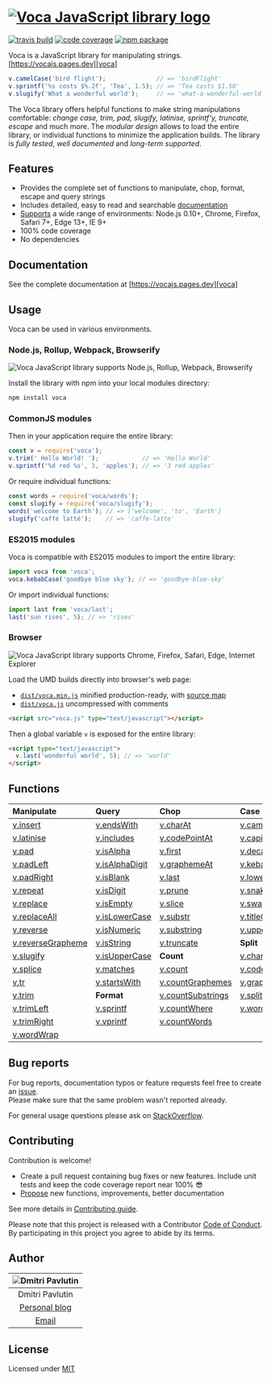 # [![Voca JavaScript library logo][logo]][voca]

[![travis build](https://img.shields.io/travis/panzerdp/voca.svg)](https://travis-ci.org/panzerdp/voca)
[![code coverage](https://img.shields.io/codecov/c/github/panzerdp/voca.svg)](https://codecov.io/github/panzerdp/voca)
[![npm package](https://img.shields.io/npm/v/voca.svg)](https://www.npmjs.com/package/voca)

Voca is a JavaScript library for manipulating strings. [https://vocajs.pages.dev][voca]

```javascript
v.camelCase('bird flight');              // => 'birdFlight'
v.sprintf('%s costs $%.2f', 'Tea', 1.5); // => 'Tea costs $1.50'
v.slugify('What a wonderful world');     // => 'what-a-wonderful-world'
```

The Voca library offers helpful functions to make string manipulations comfortable: *change case, trim, pad, slugify,
latinise, sprintf'y, truncate, escape* and much more.  The *modular design* allows to load the entire library, or
individual functions to minimize the application builds. The library is *fully tested*, *well documented* and *long-term supported*.

## Features

*  Provides the complete set of functions to manipulate, chop, format, escape and query strings
*  Includes detailed, easy to read and searchable [documentation][voca]
*  [Supports](https://saucelabs.com/u/panzerdp) a wide range of environments: Node.js 0.10+, Chrome, Firefox, Safari 7+, Edge 13+, IE 9+
*  100% code coverage
*  No dependencies

## Documentation

See the complete documentation at [https://vocajs.pages.dev][voca]

## Usage
Voca can be used in various environments.

### Node.js, Rollup, Webpack, Browserify

![Voca JavaScript library supports Node.js, Rollup, Webpack, Browserify][logo_commonjs]

Install the library with npm into your local modules directory:

```bash
npm install voca
```

### CommonJS modules

Then in your application require the entire library:

```javascript
const v = require('voca');
v.trim(' Hello World! ');            // => 'Hello World'
v.sprintf('%d red %s', 3, 'apples'); // => '3 red apples'
```

Or require individual functions:

```javascript
const words = require('voca/words');
const slugify = require('voca/slugify');
words('welcome to Earth'); // => ['welcome', 'to', 'Earth']
slugify('caffé latté');    // => 'caffe-latte'
```

### ES2015 modules

Voca is compatible with ES2015 modules to import the entire library:

```javascript
import voca from 'voca';
voca.kebabCase('goodbye blue sky'); // => 'goodbye-blue-sky'
```

Or import individual functions:

```javascript
import last from 'voca/last';
last('sun rises', 5); // => 'rises'
```

### Browser

![Voca JavaScript library supports Chrome, Firefox, Safari, Edge, Internet Explorer][logo_browsers]

Load the UMD builds directly into browser's web page:

* [`dist/voca.min.js`][voca_min_js] minified production-ready, with [source map][source_map] 
* [`dist/voca.js`][voca_js] uncompressed with comments

```html
<script src="voca.js" type="text/javascript"></script>
```

Then a global variable `v` is exposed for the entire library:

```html
<script type="text/javascript">
  v.last('wonderful world', 5); // => 'world'
</script>
```

## Functions

| Manipulate                           | Query                          | Chop                                 | Case                           | Index                          |
| :----------------------------------- | :----------------------------- | :----------------------------------- | :----------------------------- | :------------------------------|
| [v.insert][insert]                   | [v.endsWith][endsWith]         | [v.charAt][charAt]                   | [v.camelCase][camelCase]       | [v.indexOf][indexOf]           |
| [v.latinise][latinise]               | [v.includes][includes]         | [v.codePointAt][codePointAt]         | [v.capitalize][capitalize]     | [v.lastIndexOf][lastIndexOf]   |
| [v.pad][pad]                         | [v.isAlpha][isAlpha]           | [v.first][first]                     | [v.decapitalize][decapitalize] | [v.search][search]             |
| [v.padLeft][padLeft]                 | [v.isAlphaDigit][isAlphaDigit] | [v.graphemeAt][graphemeAt]           | [v.kebabCase][kebabCase]       | **Escape**                     |
| [v.padRight][padRight]               | [v.isBlank][isBlank]           | [v.last][last]                       | [v.lowerCase][lowerCase]       | [v.escapeHtml][escapeHtml]     |
| [v.repeat][repeat]                   | [v.isDigit][isDigit]           | [v.prune][prune]                     | [v.snakeCase][snakeCase]       | [v.escapeRegExp][escapeRegExp] |
| [v.replace][replace]                 | [v.isEmpty][isEmpty]           | [v.slice][slice]                     | [v.swapCase][swapCase]         | [v.unescapeHtml][unescapeHtml] |
| [v.replaceAll][replaceAll]           | [v.isLowerCase][isLowerCase]   | [v.substr][substr]                   | [v.titleCase][titleCase]       | **Strip**                      | 
| [v.reverse][reverse]                 | [v.isNumeric][isNumeric]       | [v.substring][substring]             | [v.upperCase][upperCase]       |  [v.stripBom][stripBom]        |
| [v.reverseGrapheme][reverseGrapheme] | [v.isString][isString]         | [v.truncate][truncate]               | **Split**                      |  [v.stripTags][stripTags]      |
| [v.slugify][slugify]                 | [v.isUpperCase][isUpperCase]   | **Count**                            | [v.chars][chars]               |                                |
| [v.splice][splice]                   | [v.matches][matches]           | [v.count][count]                     | [v.codePoints][codePoints]     |                                |
| [v.tr][tr]                           | [v.startsWith][startsWith]     | [v.countGraphemes][countGraphemes]   | [v.graphemes][graphemes]       |                                |
| [v.trim][trim]                       | **Format**                     | [v.countSubstrings][countSubstrings] | [v.split][split]               |                                |
| [v.trimLeft][trimLeft]               | [v.sprintf][sprintf]           | [v.countWhere][countWhere]           | [v.words][words]               |                                |
| [v.trimRight][trimRight]             | [v.vprintf][vprintf]           | [v.countWords][countWords]           |                                |                                |
| [v.wordWrap][wordWrap]               |                                |                                      |                                |                                |

## Bug reports

For bug reports, documentation typos or feature requests feel free to create an [issue](https://github.com/panzerdp/voca/issues).  
Please make sure that the same problem wasn't reported already.

For general usage questions please ask on [StackOverflow](http://stackoverflow.com/questions/ask).

## Contributing

Contribution is welcome!

* Create a pull request containing bug fixes or new features. Include unit tests and keep the code coverage report near 100% 😎
* [Propose](https://github.com/panzerdp/voca/issues/new) new functions, improvements, better documentation

See more details in [Contributing guide][CONTRIBUTING].

Please note that this project is released with a Contributor [Code of Conduct][CODE_OF_CONDUCT]. By participating in this project you agree to abide by its terms.

## Author

| ![Dmitri Pavlutin](https://s.gravatar.com/avatar/0d57a57d8807ebc70e24b46f6d9e3a36?s=100) |
| :-: |
| Dmitri Pavlutin
| [Personal blog](https://dmitripavlutin.com)
| [Email](mailto:dmitripavlutin@gmail.com)

## License

Licensed under [MIT](https://github.com/panzerdp/voca/blob/master/LICENSE.md)

[CODE_OF_CONDUCT]: https://github.com/panzerdp/voca/blob/master/CODE_OF_CONDUCT.md
[CONTRIBUTING]: https://github.com/panzerdp/voca/blob/master/.github/CONTRIBUTING.md
[voca_min_js]: https://raw.githubusercontent.com/panzerdp/voca/v1.4.0/dist/voca.min.js
[source_map]: https://raw.githubusercontent.com/panzerdp/voca/v1.4.0/dist/voca.min.js.map
[voca_js]: https://raw.githubusercontent.com/panzerdp/voca/v1.4.0/dist/voca.js
[voca]: https://vocajs.pages.dev
[logo]: https://github.com/panzerdp/voca/raw/master/jsdoc/template/static/images/voca-logo@300px.png
[logo_commonjs]: https://github.com/panzerdp/voca/raw/master/jsdoc/template/static/images/commonjs@200px.png
[logo_browsers]: https://github.com/panzerdp/voca/raw/master/jsdoc/template/static/images/browsers@200px.png

[camelCase]: https://vocajs.pages.dev/#camelCase
[capitalize]: https://vocajs.pages.dev/#capitalize
[decapitalize]: https://vocajs.pages.dev/#decapitalize
[kebabCase]: https://vocajs.pages.dev/#kebabCase
[lowerCase]: https://vocajs.pages.dev/#lowerCase
[snakeCase]: https://vocajs.pages.dev/#snakeCase
[swapCase]: https://vocajs.pages.dev/#swapCase
[titleCase]: https://vocajs.pages.dev/#titleCase
[upperCase]: https://vocajs.pages.dev/#upperCase

[charAt]: https://vocajs.pages.dev/#charAt
[codePointAt]: https://vocajs.pages.dev/#codePointAt
[first]: https://vocajs.pages.dev/#first
[graphemeAt]: https://vocajs.pages.dev/#graphemeAt
[last]: https://vocajs.pages.dev/#last
[prune]: https://vocajs.pages.dev/#prune
[slice]: https://vocajs.pages.dev/#slice
[substr]: https://vocajs.pages.dev/#substr
[substring]: https://vocajs.pages.dev/#substring
[truncate]: https://vocajs.pages.dev/#truncate

[count]: https://vocajs.pages.dev/#count
[countGraphemes]: https://vocajs.pages.dev/#countGraphemes
[countSubstrings]: https://vocajs.pages.dev/#countSubstrings
[countWhere]: https://vocajs.pages.dev/#countWhere
[countWords]: https://vocajs.pages.dev/#countWords

[escapeHtml]: https://vocajs.pages.dev/#escapeHtml
[escapeRegExp]: https://vocajs.pages.dev/#escapeRegExp
[unescapeHtml]: https://vocajs.pages.dev/#unescapeHtml

[sprintf]: https://vocajs.pages.dev/#sprintf
[vprintf]: https://vocajs.pages.dev/#vprintf

[indexOf]: https://vocajs.pages.dev/#indexOf
[lastIndexOf]: https://vocajs.pages.dev/#lastIndexOf
[search]: https://vocajs.pages.dev/#search

[insert]: https://vocajs.pages.dev/#insert
[latinise]: https://vocajs.pages.dev/#latinise
[pad]: https://vocajs.pages.dev/#pad
[padLeft]: https://vocajs.pages.dev/#padLeft
[padRight]: https://vocajs.pages.dev/#padRight
[repeat]: https://vocajs.pages.dev/#repeat
[replace]: https://vocajs.pages.dev/#replace
[replaceAll]: https://vocajs.pages.dev/#replaceAll
[reverse]: https://vocajs.pages.dev/#reverse
[reverseGrapheme]: https://vocajs.pages.dev/#reverseGrapheme
[slugify]: https://vocajs.pages.dev/#slugify
[splice]: https://vocajs.pages.dev/#splice
[tr]: https://vocajs.pages.dev/#tr
[trim]: https://vocajs.pages.dev/#trim
[trimLeft]: https://vocajs.pages.dev/#trimLeft
[trimRight]: https://vocajs.pages.dev/#trimRight
[wordWrap]: https://vocajs.pages.dev/#wordWrap

[endsWith]: https://vocajs.pages.dev/#endsWith
[includes]: https://vocajs.pages.dev/#includes
[isAlpha]: https://vocajs.pages.dev/#isAlpha
[isAlphaDigit]: https://vocajs.pages.dev/#isAlphaDigit
[isBlank]: https://vocajs.pages.dev/#isBlank
[isDigit]: https://vocajs.pages.dev/#isDigit
[isEmpty]: https://vocajs.pages.dev/#isEmpty
[isLowerCase]: https://vocajs.pages.dev/#isLowerCase
[isNumeric]: https://vocajs.pages.dev/#isNumeric
[isString]: https://vocajs.pages.dev/#isString
[isUpperCase]: https://vocajs.pages.dev/#isUpperCase
[matches]: https://vocajs.pages.dev/#matches
[startsWith]: https://vocajs.pages.dev/#startsWith

[chars]: https://vocajs.pages.dev/#chars
[codePoints]: https://vocajs.pages.dev/#codePoints
[graphemes]: https://vocajs.pages.dev/#graphemes
[split]: https://vocajs.pages.dev/#split
[words]: https://vocajs.pages.dev/#words

[stripTags]: https://vocajs.pages.dev/#stripTags
[stripBom]: https://vocajs.pages.dev/#stripBom